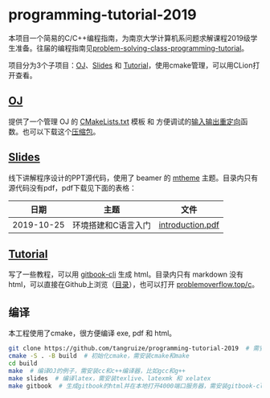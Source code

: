 # programming-tutorial-2019

本项目一个简易的C/C++编程指南，为南京大学计算机系问题求解课程2019级学生准备。往届的编程指南见[problem-solving-class-programming-tutorial](https://github.com/hengxin/problem-solving-class-programming-tutorial)。

项目分为3个子项目：[OJ](OJ)、[Slides](Slides) 和 [Tutorial](Tutorial)，使用cmake管理，可以用CLion打开查看。

## [OJ](OJ)

提供了一个管理 OJ 的 [CMakeLists.txt](OJ/CMakeLists.txt) 模板 和 方便调试的[输入输出重定向](OJ/lib)函数。也可以下载这个[压缩包](http://problemoverflow.top/download/OJ.zip)。

## [Slides](Slides)

线下讲解程序设计的PPT源代码，使用了 beamer 的 [mtheme](https://github.com/matze/mtheme) 主题。目录内只有源代码没有pdf，pdf下载见下面的表格：

| 日期 | 主题 | 文件 |
|------------|---------------------|-----------------------------------------------------------------------------------------------------------------------|
| 2019-10-25 | 环境搭建和C语言入门 | [introduction.pdf](https://github.com/tangruize/programming-tutorial-2019/releases/download/slide_1/introduction.pdf) |

## [Tutorial](Tutorial)

写了一些教程，可以用 [gitbook-cli](https://github.com/GitbookIO/gitbook) 生成 html。目录内只有 markdown 没有 html，可以直接在Github上浏览（[目录](Tutorial/SUMMARY.md)），也可以打开 [problemoverflow.top/c](http://problemoverflow.top/c/)。

## 编译

本工程使用了cmake，很方便编译 exe, pdf 和 html。
```bash
git clone https://github.com/tangruize/programming-tutorial-2019  # 需安装git
cmake -S . -B build  # 初始化cmake，需安装cmake和make
cd build
make  # 编译OJ的例子，需安装cc和c++编译器，比如gcc和g++
make slides  # 编译latex，需安装texlive、latexmk 和 xelatex
make gitbook  # 生成gitbook的html并在本地打开4000端口服务器，需安装gitbook-cli
```